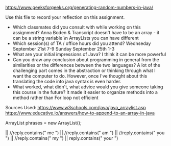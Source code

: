 https://www.geeksforgeeks.org/generating-random-numbers-in-java/

Use this file to record your reflection on this assignment.

- Which classmates did you consult with while working on this assignment?
Anna Boden & 
Transcript doesn't have to be an array - it can be a string variable \n
ArrayLists you can have different
- Which session(s) of TA / office hours did you attend?
Wednseday September 21st 7-9
Sunday September 25th 1-3
- What are your initial impressions of Java? 
I think it can be more powerful 
- Can you draw any conclusion about programming in general from the similarities or the differences between the two languages? 
A lot of the challenging part comes in the abstraction or thinking through what I want the computer to do. However, once I've thought about this translating the code into java syntax is even harder.
- What worked, what didn't, what advice would you give someone taking this course in the future?
It made it easier to organize methods into a method rather than 
For loop not efficient 


Sources Used: 
https://www.w3schools.com/java/java_arraylist.asp
https://www.educative.io/answers/how-to-append-to-an-array-in-java

ArrayList<String> phrases = new ArrayList<String>();

|| 
      //reply.contains(" me ") || 
      //reply.contains(" am ") || 
      //reply.contains(" you ") || 
      //reply.contains(" my ") ||
      reply.contains(" your ")